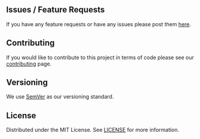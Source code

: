 ## Issues / Feature Requests

If you have any feature requests or have any issues please post them [here](https://github.com/robert-harbison/super-validator/issues).

## Contributing

If you would like to contribute to this project in terms of code please see our [contributing](https://github.com/robert-harbison/super-validator/blob/main/CONTRIBUTING.md) page.

## Versioning

We use [SemVer](https://semver.org/) as our versioning standard.

## License

Distributed under the MIT License. See [LICENSE](https://github.com/robert-harbison/super-validator/blob/main/LICENSE) for more information.
